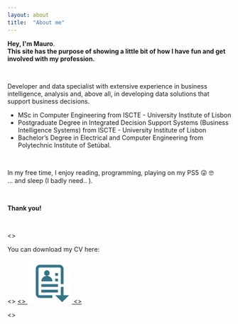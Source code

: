 ```yaml
---
layout: about
title:  "About me"
---
```

<script src="https://platform.linkedin.com/badges/js/profile.js" async defer type="text/javascript"></script>

**Hey, I'm Mauro**. <br>
**This site has the purpose of showing a little bit of how I have fun and get involved with my profession.**

&ensp;

Developer and data specialist with extensive experience in business intelligence, analysis and, above all, in developing data solutions that support business decisions.

- MSc in Computer Engineering from ISCTE - University Institute of Lisbon
- Postgraduate Degree in Integrated Decision Support Systems (Business Intelligence Systems) from ISCTE - University Institute of Lisbon
- Bachelor’s Degree in Electrical and Computer Engineering from Polytechnic Institute of Setúbal.


&ensp;

In my free time, I enjoy reading, programming, playing on my PS5 😜 🤓  <br>
... and sleep (I badly need.. ).

&ensp;

**Thank you!**

&ensp;


<> <p>You can download my CV here:</p>

<> <a href="/assets/resume.pdf" download>
<>  <img src="/assets/cv.png" alt="MauroResume" width="100" height="100">
<> </a> 

<> <h1 id="posts-label"></h1>

